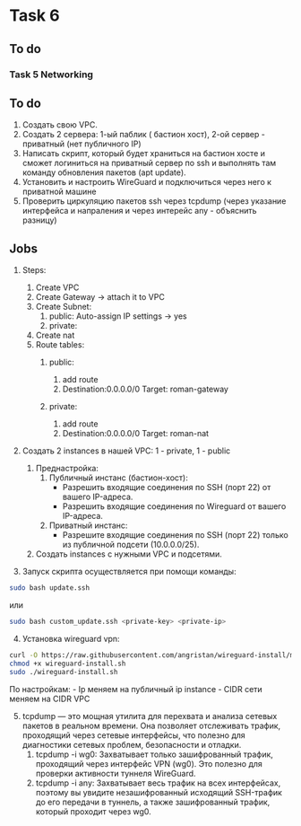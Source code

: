 # Task 6
## To do
### Task 5 Networking

## To do
1. Создать свою VPC.
2. Создать 2 сервера: 1-ый паблик ( бастион хост), 2-ой сервер - приватный (нет публичного IP) 
3. Написать скрипт, который будет храниться на бастион хосте и сможет логиниться на приватный сервер по ssh и выполнять там команду обновления пакетов (apt update). 
4. Установить и настроить WireGuard и подключиться через него к приватной машине 
5. Проверить циркуляцию пакетов ssh через tcpdump (через указание интерфейса и напраления и через интерейс any - объяснить разницу)
## Jobs
1. Steps:
    1. Create VPC
    2. Create Gateway -> attach it to VPC
    3. Create Subnet:
        1. public: Auto-assign IP settings -> yes
        2. private:
    4. Create nat
    5. Route tables:
        1. public:
            1. add route
            2. Destination:0.0.0.0/0 Target: roman-gateway

        2. private:
            1. add route
            2. Destination:0.0.0.0/0 Target: roman-nat

2.  Создать 2 instances в нашей VPC: 1 - private, 1 - public 
    1. Преднастройка:
        1. Публичный инстанс (бастион-хост):
            - Разрешить входящие соединения по SSH (порт 22) от вашего IP-адреса.
            - Разрешить входящие соединения по Wireguard от вашего IP-адреса.
        2. Приватный инстанс:
            - Разрешите входящие соединения по SSH (порт 22) только из публичной подсети (10.0.0.0/25).
    2. Создать instances с нужными VPC и подсетями.
3. Запуск скрипта осуществляется при помощи команды:
```bash
sudo bash update.ssh
```
или
```bash
sudo bash custom_update.ssh <private-key> <private-ip>
```
4. Установка wireguard vpn:
```bash
curl -O https://raw.githubusercontent.com/angristan/wireguard-install/master/wireguard-install.sh
chmod +x wireguard-install.sh
sudo ./wireguard-install.sh
```
По настройкам:
    - Ip меняем на публичный ip instance
    - CIDR сети меняем на CIDR VPC 

5. tcpdump — это мощная утилита для перехвата и анализа сетевых пакетов в реальном времени. Она позволяет отслеживать трафик, проходящий через сетевые интерфейсы, что полезно для диагностики сетевых проблем, безопасности и отладки.
    1. tcpdump -i wg0: Захватывает только зашифрованный трафик, проходящий через интерфейс VPN (wg0). Это полезно для проверки активности туннеля WireGuard.
    2. tcpdump -i any: Захватывает весь трафик на всех интерфейсах, поэтому вы увидите незашифрованный исходящий SSH-трафик до его передачи в туннель, а также зашифрованный трафик, который проходит через wg0.